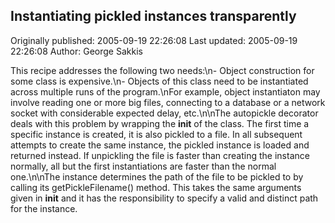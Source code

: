 ## Instantiating pickled instances transparently

Originally published: 2005-09-19 22:26:08
Last updated: 2005-09-19 22:26:08
Author: George Sakkis

This recipe addresses the following two needs:\n- Object construction for some class is expensive.\n- Objects of this class need to be instantiated across multiple runs of the program.\nFor example, object instantiaton may involve reading one or more big files, connecting to a database or a network socket with considerable expected delay, etc.\n\nThe autopickle decorator deals with this problem by wrapping the __init__ of the class. The first time a specific instance is created, it is also pickled to a file. In all subsequent attempts to create the same instance, the pickled instance is loaded and returned instead. If unpickling the file is faster than creating the instance normally, all but the first instantiations are faster than the normal one.\n\nThe instance determines the path of the file to be pickled to by calling its getPickleFilename() method. This takes the same arguments given in __init__ and it has the responsibility to specify a valid and distinct path for the instance.